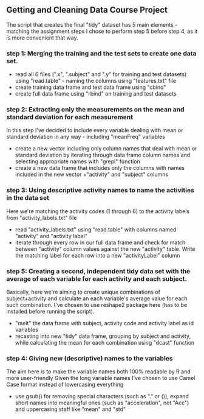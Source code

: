 ## Getting and Cleaning Data Course Project

The script that creates the final "tidy" dataset has 5 main elements - matching the assignment steps
I chose to perform step 5 before step 4, as it is more convenient that way.

### step 1: Merging the training and the test sets to create one data set.

* read all 6 files (".x", ".subject" and ".y" for training and test datasets) using "read.table" - naming the columns using "features.txt" file
* create training data frame and test data frame using "cbind"
* create full data frame using "rbind" on training and test datasets

### step 2: Extracting only the measurements on the mean and standard deviation for each measurement

In this step I've decided to include every variable dealing with mean or standard deviation in any way - including "meanFreq" variables
* create a new vector including only column names that deal with mean or standard deviation by iterating through data frame column names and selecting appropriate names with "grepl" function
* create a new data frame that includes only the columns with names included in the new vector +"activity" and "subject" columns

### step 3: Using descriptive activity names to name the activities in the data set

Here we're matching the activity codes (1 through 6) to the activity labels from "activity_labels.txt" file
* read "activity_labels.txt" using "read.table" with columns named "activity" and "activity label"
* iterate through every row in our full data frame and check for match between "activity" column values against the new "activity" table. Write the matching label for each row into a new "activityLabel" column

### step 5: Creating a second, independent tidy data set with the average of each variable for each activity and each subject. 

Basically, here we're aiming to create unique combinations of subject+activity and calculate an each variable's average value for each such combination.
I've chosen to use reshape2 package here (has to be installed before running the script).
* "melt" the data frame with subject, activity code and activity label as id variables
* recasting into new "tidy" data frame, grouping by subject and activity, while calculating the mean for each combination using "dcast" function

### step 4: Giving new (descriptive) names to the variables

The aim here is to make the variable names both 100% readable by R and more user-friendly
Given the long variable names I've chosen to use Camel Case format instead of lowercasing everything

* use gsub() for removing special characters (such as "." or ()), expand short names into meaningful ones (such as "acceleration", not "Acc") and uppercasing staff like "mean" and "std"

